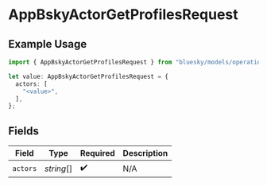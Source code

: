 # AppBskyActorGetProfilesRequest

## Example Usage

```typescript
import { AppBskyActorGetProfilesRequest } from "bluesky/models/operations";

let value: AppBskyActorGetProfilesRequest = {
  actors: [
    "<value>",
  ],
};
```

## Fields

| Field              | Type               | Required           | Description        |
| ------------------ | ------------------ | ------------------ | ------------------ |
| `actors`           | *string*[]         | :heavy_check_mark: | N/A                |